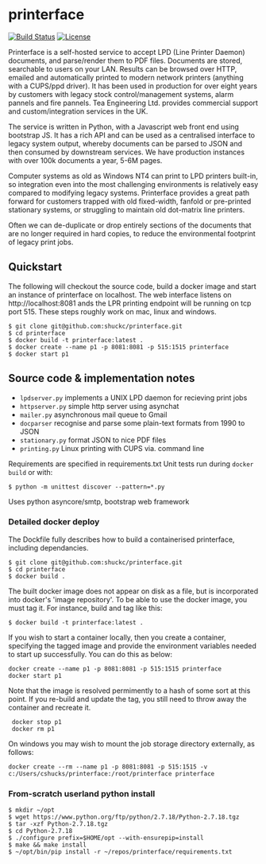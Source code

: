 # printerface
[![Build Status](https://travis-ci.org/shuckc/printerface.svg?branch=master)](https://travis-ci.org/shuckc/printerface) [![License](https://img.shields.io/badge/License-BSD%203--Clause-blue.svg)](https://opensource.org/licenses/BSD-3-Clause)

Printerface is a self-hosted service to accept LPD (Line Printer Daemon) documents, and parse/render them to PDF files. Documents are stored, searchable to users on your LAN. Results can be browsed over HTTP, emailed and automatically printed to modern network printers (anything with a CUPS/ppd driver). It has been used in production for over eight years by customers with legacy stock control/management systems, alarm pannels and fire pannels. Tea Engineering Ltd. provides commercial support and custom/integration services in the UK.

The service is written in Python, with a Javascript web front end using bootstrap JS. It has a rich API and can be used as a centralised interface to legacy system output, whereby documents can be parsed to JSON and then consumed by downstream services. We have production instances with over 100k documents a year, 5-6M pages.

Computer systems as old as Windows NT4 can print to LPD printers built-in, so integration even into the most challenging environments is relatively easy compared to modifying legacy systems. Printerface provides a great path forward for customers trapped with old fixed-width, fanfold or pre-printed stationary systems, or struggling to maintain old dot-matrix line printers.

Often we can de-duplicate or drop entirely sections of the documents that are no longer required in hard copies, to reduce the environmental footprint of legacy print jobs.

## Quickstart

The following will checkout the source code, build a docker image and start an instance of printerface on localhost. The web interface listens on http://localhost:8081 ands the LPR printing endpoint will be running on tcp port 515. These steps roughly work on mac, linux and windows.

    $ git clone git@github.com:shuckc/printerface.git
    $ cd printerface
    $ docker build -t printerface:latest .
    $ docker create --name p1 -p 8081:8081 -p 515:1515 printerface
    $ docker start p1


## Source code & implementation notes

* `lpdserver.py` implements a UNIX LPD daemon for recieving print jobs
* `httpserver.py` simple http server using asynchat
* `mailer.py` asynchronous mail queue to Gmail
* `docparser` recognise and parse some plain-text formats from 1990 to JSON
* `stationary.py` format JSON to nice PDF files
* `printing.py` Linux printing with CUPS via. command line

Requirements are specified in requirements.txt
Unit tests run during `docker build` or with:

    $ python -m unittest discover --pattern=*.py

Uses python asyncore/smtp, bootstrap web framework

### Detailed docker deploy

The Dockfile fully describes how to build a containerised printerface, including dependancies.

    $ git clone git@github.com:shuckc/printerface.git
    $ cd printerface
    $ docker build .

The built docker image does not appear on disk as a file, but is incorporated into docker's 'image repository'. To be able to use the docker image, you must tag it. For instance, build and tag like this:

    $ docker build -t printerface:latest .

If you wish to start a container locally, then you create a container, specifying the tagged image and provide the environment variables needed to start up successfully. You can do this as below:

    docker create --name p1 -p 8081:8081 -p 515:1515 printerface
    docker start p1

Note that the image is resolved permimently to a hash of some sort at this point. If you re-build and update the tag, you still need to throw away the container and recreate it.

     docker stop p1
     docker rm p1

On windows you may wish to mount the job storage directory externally, as follows:

    docker create --rm --name p1 -p 8081:8081 -p 515:1515 -v c:/Users/cshucks/printerface:/root/printerface printerface


### From-scratch userland python install

    $ mkdir ~/opt
    $ wget https://www.python.org/ftp/python/2.7.18/Python-2.7.18.tgz
    $ tar -xzf Python-2.7.18.tgz
    $ cd Python-2.7.18
    $ ./configure prefix=$HOME/opt --with-ensurepip=install
    $ make && make install
    $ ~/opt/bin/pip install -r ~/repos/printerface/requirements.txt

